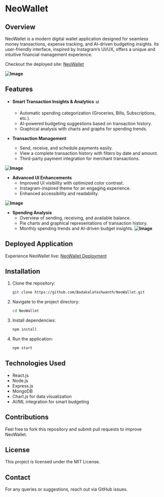 # NeoWallet

## Overview
NeoWallet is a modern digital wallet application designed for seamless money transactions, expense tracking, and AI-driven budgeting insights. Its user-friendly interface, inspired by Instagram’s UI/UX, offers a unique and intuitive financial management experience.

Checkout the deployed site: [NeoWallet](https://p-928053.lovable.app/)

**![Image](https://github.com/user-attachments/assets/42585c9d-66e5-4e66-9fe8-ac665f365501)**

## Features
- **Smart Transaction Insights & Analytics** 📊
  - Automatic spending categorization (Groceries, Bills, Subscriptions, etc.).
  - AI-powered budgeting suggestions based on transaction history.
  - Graphical analysis with charts and graphs for spending trends.

- **Transaction Management**
  - Send, receive, and schedule payments easily.
  - View a complete transaction history with filters by date and amount.
  - Third-party payment integration for merchant transactions.

**![Image](https://github.com/user-attachments/assets/1f1da0bf-0eea-4f8c-b0c3-927978cce48c)**

- **Advanced UI Enhancements**
  - Improved UI visibility with optimized color contrast.
  - Instagram-inspired theme for an engaging experience.
  - Enhanced accessibility and readability.
    
**![Image](https://github.com/user-attachments/assets/aac58351-b4bb-4a8d-bd41-766925da58a6)**
- **Spending Analysis**
  - Overview of sending, receiving, and available balance.
  - Pie charts and graphical representations of transaction history.
  - Monthly spending trends and AI-driven budget insights.
 **![Image](https://github.com/user-attachments/assets/113f52d8-f0df-4901-a564-30fbcbf1be29)**

## Deployed Application
Experience NeoWallet live: [NeoWallet Deployment](https://p-928053.lovable.app/)

## Installation
1. Clone the repository:
   ```bash
   git clone https://github.com/BadakalaYashwanth/NeoWallet.git
   ```
2. Navigate to the project directory:
   ```bash
   cd NeoWallet
   ```
3. Install dependencies:
   ```bash
   npm install
   ```
4. Run the application:
   ```bash
   npm start
   ```

## Technologies Used
- React.js
- Node.js
- Express.js
- MongoDB
- Chart.js for data visualization
- AI/ML integration for smart budgeting

## Contributions
Feel free to fork this repository and submit pull requests to improve NeoWallet.

## License
This project is licensed under the MIT License.

## Contact
For any queries or suggestions, reach out via GitHub issues.
